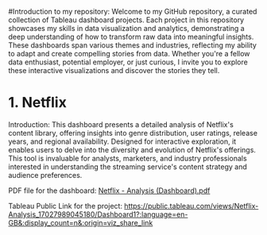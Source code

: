 #Introduction to my repository:
Welcome to my GitHub repository, a curated collection of Tableau dashboard projects. Each project in this repository showcases my skills in data visualization and analytics, demonstrating a deep understanding of how to transform raw data into meaningful insights. These dashboards span various themes and industries, reflecting my ability to adapt and create compelling stories from data. Whether you're a fellow data enthusiast, potential employer, or just curious, I invite you to explore these interactive visualizations and discover the stories they tell.


# 1. Netflix
Introduction:
This dashboard presents a detailed analysis of Netflix's content library, offering insights into genre distribution, user ratings, release years, and regional availability. Designed for interactive exploration, it enables users to delve into the diversity and evolution of Netflix's offerings. This tool is invaluable for analysts, marketers, and industry professionals interested in understanding the streaming service's content strategy and audience preferences.

PDF file for the dashboard:
[Netflix - Analysis (Dashboard).pdf](https://github.com/aditya0798/Tableau_visualization/files/13782104/Netflix.-.Analysis.Dashboard.pdf)

Tableau Public Link for the project:
https://public.tableau.com/views/Netflix-Analysis_17027989045180/Dashboard1?:language=en-GB&:display_count=n&:origin=viz_share_link
